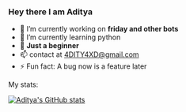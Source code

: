 ###           **Hey there I am Aditya**






- 🔭 I’m currently working on **friday and other bots**
- 🌱 I’m currently learning python
- 💬 **Just a beginner**
- 📫 contact at 4DITY4XD@gmail.com
- ⚡ Fun fact: A bug now is a feature later


My stats: 

[![Aditya's GitHub stats](https://github-readme-stats.vercel.app/api?username=Aditya-XD)](https://github.com/Aditya-XD/github-readme-stats)
